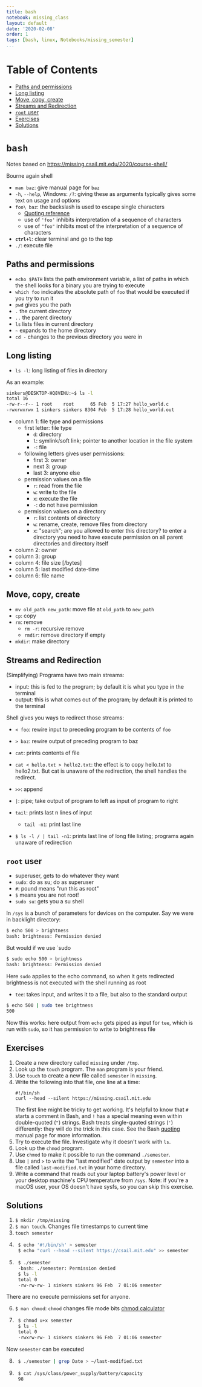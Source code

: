 ```yaml
---
title: bash
notebook: missing_class
layout: default
date: '2020-02-08'
order: 1
tags: [bash, linux, Notebooks/missing_semester]
...
```


[TOC]: #

# Table of Contents
- [Paths and permissions](#paths-and-permissions)
- [Long listing](#long-listing)
- [Move, copy, create](#move-copy-create)
- [Streams and Redirection](#streams-and-redirection)
- [`root` user](#root-user)
- [Exercises](#exercises)
- [Solutions](#solutions)



# `bash`

Notes based on https://missing.csail.mit.edu/2020/course-shell/

Bourne again shell

* `man baz`: give manual page for `baz`
* `-h`, `--help`, Windows: `/?`: giving these as arguments typically gives some text on usage and options
* `foo\ baz`: the backslash is used to escape single characters
  * [Quoting reference](https://www.gnu.org/software/bash/manual/html_node/Quoting.html)
  * use of `'foo'` inhibits interpretation of a sequence of characters
  * use of `"foo"` inhibits most of the interpretation of a sequence of characters
* **`ctrl+l`**: clear terminal and go to the top
* `./`: execute file

## Paths and permissions

* `echo $PATH` lists the path environment variable, a list of paths in which the shell looks for a binary you are trying to execute
* `which foo` indicates the absolute path of `foo` that would be executed if 
  you try to run it
* `pwd` gives you the path
* `.` the current directory
* `..` the parent directory
* `ls` lists files in current directory
* `~` expands to the home directory
* `cd -` changes to the previous directory you were in

## Long listing
* `ls -l`: long listing of files in directory

As an example:
```bash
sinkers@DESKTOP-HQ8VENU:~$ ls -l
total 16
-rw-r--r-- 1 root    root      65 Feb  5 17:27 hello_world.c
-rwxrwxrwx 1 sinkers sinkers 8304 Feb  5 17:28 hello_world.out
```
* column 1: file type and permissions
  * first letter: file type
    * `d`: directory
    * `l`: symlink/soft link; pointer to another location in the file system
    * `-`: file
  * following letters gives user permissions:
    * first 3: owner 
    * next 3: group
    * last 3: anyone else
  * permission values on a file
      * `r`: read from the file
      * `w`: write to the file
      * `x`: execute the file
      * `-`: do not have permission
  * permission values on a directory
      * `r`: list contents of directory
      * `w`: rename, create, remove files from directory
      * `x`: "search"; are you allowed to enter this directory?  to enter a directory you need to have execute permission on all parent directories and directory itself
* column 2: owner
* column 3: group
* column 4: file size \[/bytes]
* column 5: last modified date-time
* column 6: file name

## Move, copy, create
* `mv old_path new_path`: move file at `old_path` to `new_path`
* `cp`: copy
* `rm`: remove
	* `rm -r`: recursive remove
    * `rmdir`: remove directory if empty
* `mkdir`: make directory

## Streams and Redirection

(Simplifying) Programs have two main streams:
* input: this is fed to the program; by default it is what you type in the terminal
* output: this is what comes out of the program; by default it is printed to the terminal

Shell gives you ways to redirect those streams:
* `< foo`: rewire input to preceding program to be contents of `foo`
* `> baz`: rewire output of preceding program to baz

* `cat`: prints contents of file
* `cat < hello.txt > hello2.txt`: the effect is to copy hello.txt to hello2.txt.  But cat is unaware of the redirection, the shell handles the redirect.

* `>>`: append
* `|`: pipe; take output of program to left as input of program to right
* `tail`: prints last n lines of input
	* `tail -n1`: print last line
* `$ ls -l / | tail -n1`: prints last line of long file listing; programs again unaware of redirection

## `root` user

* superuser, gets to do whatever they want
* `sudo`: do as su; do as superuser
* `#`: pound means "run this as root"
* `$` means you are not root!
* `sudo su`: gets you a su shell

In `/sys` is a bunch of parameters for devices on the computer.  Say we were in backlight directory:
```bash 
$ echo 500 > brightness
bash: brightness: Permission denied
```
But would if we use `sudo 
```bash 
$ sudo echo 500 > brightness
bash: brightness: Permission denied
```
Here `sudo` applies to the echo command, so when it gets redirected brightness is not executed with the shell running as root
* `tee`: takes input, and writes it to a file, but also to the standard output
```bash 
$ echo 500 | sudo tee brightness
500
```
Now this works: here output from `echo` gets piped as input for `tee`, which is run with `sudo`, so it has permission to write to brightness file

## Exercises

 1. Create a new directory called `missing` under `/tmp`.
 2. Look up the `touch` program. The `man` program is your friend.
 3. Use `touch` to create a new file called `semester` in `missing`.
 4. Write the following into that file, one line at a time:
    ```
    #!/bin/sh
    curl --head --silent https://missing.csail.mit.edu
    ```
    The first line might be tricky to get working. It's helpful to know that
    `#` starts a comment in Bash, and `!` has a special meaning even within
    double-quoted (`"`) strings. Bash treats single-quoted strings (`'`)
    differently: they will do the trick in this case. See the Bash
    [quoting](https://www.gnu.org/software/bash/manual/html_node/Quoting.html)
    manual page for more information.
 5. Try to execute the file. Investigate why it doesn't work with `ls`.
 6. Look up the `chmod` program.
 7. Use `chmod` to make it possible to run the command `./semester`.
 8. Use `|` and `>` to write the "last modified" date output by
    `semester` into a file called `last-modified.txt` in your home
    directory.
 9. Write a command that reads out your laptop battery's power level or your
    desktop machine's CPU temperature from `/sys`. Note: if you're a macOS
    user, your OS doesn't have sysfs, so you can skip this exercise.

## Solutions

1. `$ mkdir /tmp/missing`
2. `$ man touch`.  Changes file timestamps to current time
3. `touch semester`
4. ```bash
    $ echo '#!/bin/sh' > semester
    $ echo "curl --head --silent https://csail.mit.edu" >> semester
    ```
5. ```bash
    $ ./semester
    -bash: ./semester: Permission denied
    $ ls -l
    total 0
    -rw-rw-rw- 1 sinkers sinkers 96 Feb  7 01:06 semester
    ```
There are no execute permissions set for anyone.

6. `$ man chmod`: `chmod` changes file mode bits
[chmod calculator](https://chmodcommand.com/)

7. ```bash
    $ chmod u+x semester
    $ ls -l
    total 0
    -rwxrw-rw- 1 sinkers sinkers 96 Feb  7 01:06 semester
    ```
Now `semester` can be executed

8. ```bash
    $ ./semester | grep Date > ~/last-modified.txt
    ```
9. ```bash
    $ cat /sys/class/power_supply/battery/capacity
    98
    ```
